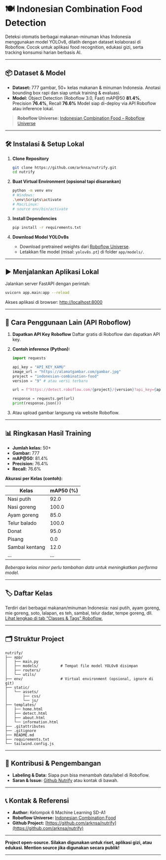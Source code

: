 # 🍽️ Indonesian Combination Food Detection

Deteksi otomatis berbagai makanan-minuman khas Indonesia menggunakan model YOLOv8, dilatih dengan dataset kolaborasi di Roboflow.
Cocok untuk aplikasi food recognition, edukasi gizi, serta tracking konsumsi harian berbasis AI.

---

## 📦 Dataset & Model

* **Dataset:**
  777 gambar, 50+ kelas makanan & minuman Indonesia.
  Anotasi bounding box rapi dan siap untuk training & evaluasi.
* **Model:**
  Object Detection (Roboflow 3.0, Fast)
  mAP\@50 **81.4%**, Precision **76.4%**, Recall **76.6%**
  Model siap di-deploy via API Roboflow atau inference lokal.

> **Roboflow Universe:**
> [Indonesian Combination Food – Roboflow Universe](https://universe.roboflow.com/machinelearning-4tyun/indonesian-combination-food)

---

## 🛠️ Instalasi & Setup Lokal

1. **Clone Repository**

   ```bash
   git clone https://github.com/arknsa/nutrify.git
   cd nutrify
   ```

2. **Buat Virtual Environment (opsional tapi disarankan)**

   ```bash
   python -m venv env
   # Windows:
   .\env\Scripts\activate
   # Mac/Linux:
   # source env/bin/activate
   ```

3. **Install Dependencies**

   ```bash
   pip install -r requirements.txt
   ```

4. **Download Model YOLOv8s**

   * Download pretrained weights dari [Roboflow Universe](https://universe.roboflow.com/machinelearning-4tyun/indonesian-combination-food).
   * Letakkan file model (misal: `yolov8s.pt`) di folder `app/models/`.

---

## ▶️ Menjalankan Aplikasi Lokal

Jalankan server FastAPI dengan perintah:

```bash
uvicorn app.main:app --reload
```

Akses aplikasi di browser: [http://localhost:8000](http://localhost:8000)

---

## 🚀 Cara Penggunaan Lain (API Roboflow)

1. **Dapatkan API Key Roboflow**
   Daftar gratis di Roboflow dan dapatkan API key.
2. **Contoh inference (Python):**

   ```python
   import requests

   api_key = "API_KEY_KAMU"
   image_url = "https://alamatgambar.com/gambar.jpg"
   project = "indonesian-combination-food"
   version = "9" # atau versi terbaru

   url = f"https://detect.roboflow.com/{project}/{version}?api_key={api_key}&image={image_url}"

   response = requests.get(url)
   print(response.json())
   ```
3. Atau upload gambar langsung via website Roboflow.

---

## 📊 Ringkasan Hasil Training

* **Jumlah kelas:** 50+
* **Gambar:** 777
* **mAP\@50:** 81.4%
* **Precision:** 76.4%
* **Recall:** 76.6%

**Akurasi per Kelas (contoh):**

| Kelas          | mAP50 (%) |
| -------------- | --------- |
| Nasi putih     | 92.0      |
| Nasi goreng    | 100.0     |
| Ayam goreng    | 85.0      |
| Telur balado   | 100.0     |
| Donat          | 95.0      |
| Pisang         | 0.0       |
| Sambal kentang | 12.0      |
| ...            | ...       |

*Beberapa kelas minor perlu tambahan data untuk meningkatkan performa model.*

---

## 🏷️ Daftar Kelas

Terdiri dari berbagai makanan/minuman Indonesia: nasi putih, ayam goreng, mie goreng, soto, lalapan, es teh, sambal, telur dadar, tempe goreng, dll.
[Lihat lengkap di tab “Classes & Tags” Roboflow.](https://universe.roboflow.com/machinelearning-4tyun/indonesian-combination-food/classes)

---

## 🗂️ Struktur Project

```
nutrify/
├── app/
│   ├── main.py
│   ├── models/          # Tempat file model YOLOv8 disimpan
│   ├── routers/
│   └── utils/
├── env/                 # Virtual environment (opsional, ignore di git)
├── static/
│   └── assets/
│       ├── css/
│       └── js/
├── templates/
│   ├── home.html
│   ├── detect.html
│   ├── about.html
│   └── information.html
├── .gitattributes
├── .gitignore
├── README.md
├── requirements.txt
└── tailwind.config.js
```

---

## 👥 Kontribusi & Pengembangan

* **Labeling & Data:**
  Siapa pun bisa menambah data/label di Roboflow.
* **Saran & Issue:**
  [Github Nutrify](https://github.com/arknsa/nutrify) atau kontak di bawah.

---

## 📞 Kontak & Referensi

* **Author:** Kelompok 6 Machine Learning SD-A1
* **Roboflow Universe:** [Indonesian Combination Food](https://universe.roboflow.com/machinelearning-4tyun/indonesian-combination-food)
* **Github Project:** [https://github.com/arknsa/nutrify](https://github.com/arknsa/nutrify)

---

**Project open-source. Silakan digunakan untuk riset, aplikasi gizi, atau edukasi. Mention source jika digunakan secara publik!**

---